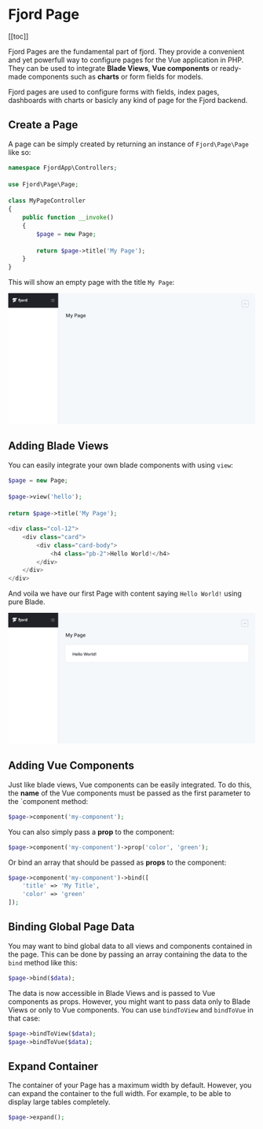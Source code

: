 # Fjord Page

[[toc]]

Fjord Pages are the fundamental part of fjord. They provide a convenient and yet powerfull way to configure pages for the Vue application in PHP. They can be used to integrate **Blade Views**, **Vue components** or ready-made components such as **charts** or form fields for models.

Fjord pages are used to configure forms with fields, index pages, dashboards with charts or basicly any kind of page for the Fjord backend.

## Create a Page

A page can be simply created by returning an instance of `Fjord\Page\Page` like so:

```php
namespace FjordApp\Controllers;

use Fjord\Page\Page;

class MyPageController
{
    public function __invoke()
    {
        $page = new Page;

        return $page->title('My Page');
    }
}
```

This will show an empty page with the title `My Page`:

![Page with Title](./screens/page_title.png 'Page with Title')

## Adding Blade Views

You can easily integrate your own blade components with using `view`:

```php
$page = new Page;

$page->view('hello');

return $page->title('My Page');
```

```php
<div class="col-12">
    <div class="card">
        <div class="card-body">
            <h4 class="pb-2">Hello World!</h4>
        </div>
    </div>
</div>
```

And voila we have our first Page with content saying `Hello World!` using pure Blade.

![Page with View](./screens/page_view.png 'Page with View')

## Adding Vue Components

Just like blade views, Vue components can be easily integrated. To do this, the **name** of the Vue components must be passed as the first parameter to the `component method:

```php
$page->component('my-component');
```

You can also simply pass a **prop** to the component:

```php
$page->component('my-component')->prop('color', 'green');
```

Or bind an array that should be passed as **props** to the component:

```php
$page->component('my-component')->bind([
    'title' => 'My Title',
    'color' => 'green'
]);
```

## Binding Global Page Data

You may want to bind global data to all views and components contained in the page. This can be done by passing an array containing the data to the `bind` method like this:

```php
$page->bind($data);
```

The data is now accessible in Blade Views and is passed to Vue components as props. However, you might want to pass data only to Blade Views or only to Vue components. You can use `bindToView` and `bindToVue` in that case:

```php
$page->bindToView($data);
$page->bindToVue($data);
```

## Expand Container

The container of your Page has a maximum width by default. However, you can expand the container to the full width. For example, to be able to display large tables completely.

```php
$page->expand();
```
